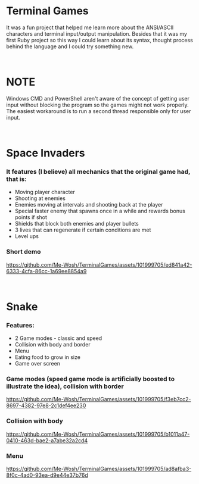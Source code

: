 # Terminal Games

It was a fun project that helped me learn more about the ANSI/ASCII characters and terminal input/output manipulation. Besides that it was my first Ruby project so this way I could learn about its syntax, thought process behind the language and I could try something new.

<br/>

# NOTE
Windows CMD and PowerShell aren't aware of the concept of getting user input without blocking the program so the games might not work properly. The easiest workaround is to run a second thread responsible only for user input.

<br/>

# Space Invaders

### It features (I believe) all mechanics that the original game had, that is:
* Moving player character
* Shooting at enemies
* Enemies moving at intervals and shooting back at the player
* Special faster enemy that spawns once in a while and rewards bonus points if shot
* Shields that block both enemies and player bullets
* 3 lives that can regenerate if certain conditions are met
* Level ups

### Short demo

https://github.com/Me-Wosh/TerminalGames/assets/101999705/ed841a42-6333-4cfa-86cc-1a69ee8854a9

<br/>

# Snake

### Features:
* 2 Game modes - classic and speed
* Collision with body and border
* Menu
* Eating food to grow in size
* Game over screen

### Game modes (speed game mode is artificially boosted to illustrate the idea), collision with border
https://github.com/Me-Wosh/TerminalGames/assets/101999705/f3eb7cc2-8697-4382-97e8-2c1def4ee230

### Collision with body
https://github.com/Me-Wosh/TerminalGames/assets/101999705/b1011a47-0410-463d-bae2-a7abe32a2cd4

### Menu
https://github.com/Me-Wosh/TerminalGames/assets/101999705/ad8afba3-8f0c-4ad0-93ea-d9e44e37b76d


